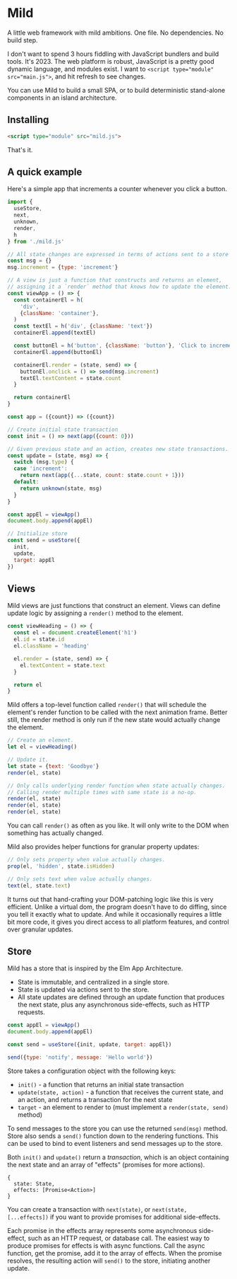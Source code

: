 # Mild

A little web framework with mild ambitions. One file. No dependencies. No build step.

I don't want to spend 3 hours fiddling with JavaScript bundlers and build tools. It's 2023. The web platform is robust, JavaScript is a pretty good dynamic language, and modules exist. I want to `<script type="module" src="main.js">`, and hit refresh to see changes.

You can use Mild to build a small SPA, or to build deterministic stand-alone components in an island architecture.

## Installing

```html
<script type="module" src="mild.js">
```

That's it.

## A quick example

Here's a simple app that increments a counter whenever you click a button.

```js
import {
  useStore,
  next,
  unknown,
  render,
  h
} from './mild.js'

// All state changes are expressed in terms of actions sent to a store
const msg = {}
msg.increment = {type: 'increment'}

// A view is just a function that constructs and returns an element,
// assigning it a `render` method that knows how to update the element.
const viewApp = () => {
  const containerEl = h(
    'div',
    {className: 'container'},
  )
  const textEl = h('div', {className: 'text'})
  containerEl.append(textEl)

  const buttonEl = h('button', {className: 'button'}, 'Click to increment')
  containerEl.append(buttonEl)

  containerEl.render = (state, send) => {
    buttonEl.onclick = () => send(msg.increment)
    textEl.textContent = state.count
  }

  return containerEl
}

const app = ({count}) => ({count})

// Create initial state transaction
const init = () => next(app({count: 0}))

// Given previous state and an action, creates new state transactions.
const update = (state, msg) => {
  switch (msg.type) {
  case 'increment':
    return next(app({...state, count: state.count + 1}))
  default:
    return unknown(state, msg)
  }
}

const appEl = viewApp()
document.body.append(appEl)

// Initialize store
const send = useStore({
  init,
  update,
  target: appEl
})
```

## Views

Mild views are just functions that construct an element. Views can define update logic by assigning a `render()` method to the element.

```js
const viewHeading = () => {
  const el = document.createElement('h1')
  el.id = state.id
  el.className = 'heading'

  el.render = (state, send) => {
    el.textContent = state.text
  }

  return el
}
```

Mild offers a top-level function called `render()` that will schedule the element's render function to be called with the next animation frame. Better still, the render method is only run if the new state would actually change the element.

```js
// Create an element.
let el = viewHeading()

// Update it.
let state = {text: 'Goodbye'}
render(el, state)

// Only calls underlying render function when state actually changes.
// Calling render multiple times with same state is a no-op.
render(el, state)
render(el, state)
render(el, state)
```

You can call `render()` as often as you like. It will only write to the DOM when something has actually changed.

Mild also provides helper functions for granular property updates:

```js
// Only sets property when value actually changes.
prop(el, 'hidden', state.isHidden)

// Only sets text when value actually changes.
text(el, state.text)
```

It turns out that hand-crafting your DOM-patching logic like this is very efficient. Unlike a virtual dom, the program doesn't have to do diffing, since you tell it exactly what to update. And while it occasionally requires a little bit more code, it gives you direct access to all platform features, and control over granular updates.

## Store

Mild has a store that is inspired by the Elm App Architecture.

- State is immutable, and centralized in a single store.
- State is updated via actions sent to the store.
- All state updates are defined through an update function that produces the next state, plus any asynchronous side-effects, such as HTTP requests.

```js
const appEl = viewApp()
document.body.append(appEl)

const send = useStore({init, update, target: appEl})

send({type: 'notify', message: 'Hello world'})
```

Store takes a configuration object with the following keys:

- `init()` - a function that returns an initial state transaction
- `update(state, action)` - a function that receives the current state, and an action, and returns a transaction for the next state
- `target` - an element to render to (must implement a `render(state, send)` method)

To send messages to the store you can use the returned `send(msg)` method. Store also sends a `send()` function down to the rendering functions. This can be used to bind to event listeners and send messages up to the store.

Both `init()` and `update()` return a _transaction_, which is an object containing the next state and an array of "effects" (promises for more actions).

```
{
  state: State,
  effects: [Promise<Action>]
}
```

You can create a transaction with `next(state)`, or `next(state, [...effects])` if you want to provide promises for additional side-effects.

Each promise in the effects array represents some asynchronous side-effect, such as an HTTP request, or database call. The easiest way to produce promises for effects is with async functions. Call the async function, get the promise, add it to the array of effects. When the promise resolves, the resulting action will `send()` to the store, initiating another update.